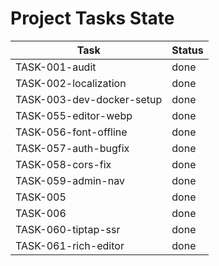 # Project Tasks State

| Task                      | Status |
| ------------------------- | ------ |
| TASK-001-audit            | done   |
| TASK-002-localization     | done   |
| TASK-003-dev-docker-setup | done   |
| TASK-055-editor-webp      | done   |
| TASK-056-font-offline     | done   |
| TASK-057-auth-bugfix      | done   |
| TASK-058-cors-fix         | done   |
| TASK-059-admin-nav        | done   |
| TASK-005                  | done   |
| TASK-006                  | done   |
| TASK-060-tiptap-ssr       | done   |
| TASK-061-rich-editor      | done   |
